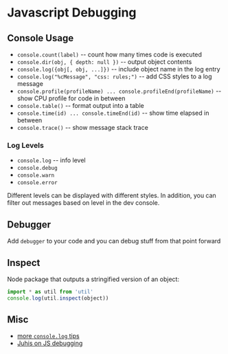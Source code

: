 # Javascript Debugging

## Console Usage

- `console.count(label)` -- count how many times code is executed
- `console.dir(obj, { depth: null })` -- output object contents
- `console.log({obj[, obj, ...]})` -- include object name in the log entry
- `console.log("%cMessage", "css: rules;")` -- add CSS styles to a log message
- `console.profile(profileName) ... console.profileEnd(profileName)` -- show CPU profile for code in between
- `console.table()` -- format output into a table
- `console.time(id) ... console.timeEnd(id)` -- show time elapsed in between
- `console.trace()` -- show message stack trace

### Log Levels

- `console.log` -- info level
- `console.debug`
- `console.warn`
- `console.error`

Different levels can be displayed with different styles. In addition, you can filter out messages based on level in the dev console.

## Debugger

Add `debugger` to your code and you can debug stuff from that point forward

## Inspect

Node package that outputs a stringified version of an object:

```js
import * as util from 'util'
console.log(util.inspect(object))
```

## Misc

- [more `console.log` tips](https://dev.to/ackshaey/level-up-your-javascript-browser-logs-with-these-console-log-tips-55o2)
- [Juhis on JS debugging](https://hamatti.org/guides/humane-guide-to-debugging/)
